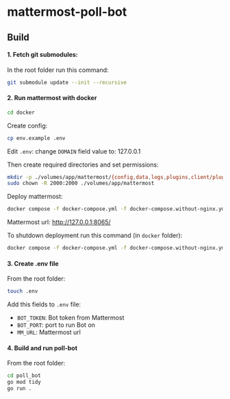 # mattermost-poll-bot

## Build

#### 1. Fetch git submodules:

In the root folder run this command:

```bash
git submodule update --init --recursive
```

#### 2. Run mattermost with docker

```bash
cd docker
```

Create config:
```bash
cp env.example .env
```

Edit `.env`: change `DOMAIN` field value to: 127.0.0.1

Then create required directories and set permissions:

```bash
mkdir -p ./volumes/app/mattermost/{config,data,logs,plugins,client/plugins,bleve-indexes}
sudo chown -R 2000:2000 ./volumes/app/mattermost
```

Deploy mattermost:

```bash
docker compose -f docker-compose.yml -f docker-compose.without-nginx.yml up -d
```

Mattermost url: http://127.0.0.1:8065/

To shutdown deployment run this command (in `docker` folder):

```bash
docker compose -f docker-compose.yml -f docker-compose.without-nginx.yml down
```

#### 3. Create .env file

From the root folder:

```bash
touch .env
```

Add this fields to `.env` file:

- `BOT_TOKEN`: Bot token from Mattermost
- `BOT_PORT`: port to run Bot on
- `MM_URL`: Mattermost url

#### 4. Build and run poll-bot

From the root folder:

```bash
cd poll_bot
go mod tidy
go run .
```


